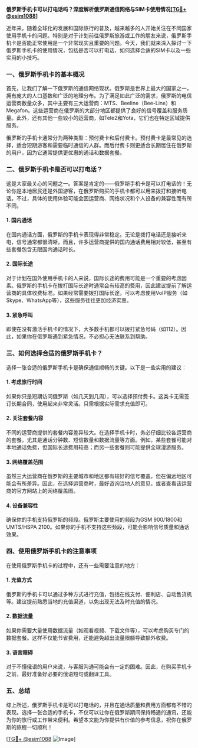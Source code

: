 **俄罗斯手机卡可以打电话吗？深度解析俄罗斯通信网络与SIM卡使用情况[[TG💪+ @esim1088](https://t.me/s/esim1088)]**

近年来，随着全球化的发展和国际旅行的普及，越来越多的人开始关注在不同国家使用手机卡的问题。特别是对于计划前往俄罗斯旅游或工作的朋友来说，俄罗斯手机卡是否能正常使用是一个非常现实且重要的问题。今天，我们就来深入探讨一下俄罗斯手机卡的使用情况，包括是否可以打电话、如何选择合适的SIM卡以及一些实用的小技巧。

### 一、俄罗斯手机卡的基本概况

首先，让我们了解一下俄罗斯的通信网络现状。俄罗斯是世界上最大的国家之一，拥有庞大的人口基数和广泛的地理分布。为了满足如此广泛的需求，俄罗斯的电信运营商数量众多，其中主要有三大运营商：MTS、Beeline（Bee-Line）和Megafon。这些运营商在俄罗斯的大部分地区都提供了良好的信号覆盖和服务质量。此外，还有其他一些较小的运营商，如Tele2和Yota，它们也在特定区域提供服务。

俄罗斯的手机卡通常分为两种类型：预付费卡和后付费卡。预付费卡是最常见的选择，适合短期游客和需要临时通信的人群。而后付费卡则更适合长期居住在俄罗斯的用户，因为它通常提供更优惠的通话和数据套餐。

### 二、俄罗斯手机卡是否可以打电话？

这是大家最关心的问题之一。答案是肯定的——俄罗斯手机卡是可以打电话的！无论你是本地居民还是外国游客，在俄罗斯购买的手机卡都可以用来拨打和接听电话。不过，具体的使用体验可能会因运营商、网络状况和个人设备的兼容性而有所不同。

#### 1. 国内通话
在国内通话方面，俄罗斯的手机卡表现得非常稳定。无论是拨打电话还是接听来电，信号通常都很清晰。而且，许多运营商提供的国内通话费用相对较低，甚至有些套餐包含无限国内通话时长。

#### 2. 国际长途
对于计划在国外使用手机卡的人来说，国际长途的费用可能是一个重要的考虑因素。俄罗斯的手机卡在拨打国际长途时通常会有较高的费用，因此建议提前了解运营商的具体收费标准。如果经常需要拨打国际长途，可以考虑使用VoIP服务（如Skype、WhatsApp等），这些服务往往更加经济实惠。

#### 3. 紧急呼叫
即使在没有激活手机卡的情况下，大多数手机都可以拨打紧急号码（如112）。因此，如果你在俄罗斯遇到紧急情况，不必担心无法联系到帮助。

### 三、如何选择合适的俄罗斯手机卡？

选择一张合适的俄罗斯手机卡是确保通信顺畅的关键。以下是一些实用的建议：

#### 1. 考虑旅行时间
如果你只是短期访问俄罗斯（如几天到几周），可以选择预付费卡。这类卡无需签订长期合同，使用起来非常灵活。只需根据实际需求充值即可。

#### 2. 关注套餐内容
不同的运营商提供的套餐内容差异较大。在选择手机卡时，务必仔细比较各运营商的套餐，尤其是通话分钟数、短信数量和数据流量等方面。例如，某些套餐可能对本地通话免费，但国际长途费用较高；而另一些套餐则可能提供全球漫游服务。

#### 3. 网络覆盖范围
虽然三大运营商在俄罗斯的主要城市和地区都有较好的信号覆盖，但在偏远地区可能会有所差异。因此，在选择运营商时，最好咨询当地人的意见，或者查看该运营商的官方网站上的网络覆盖图。

#### 4. 设备兼容性
确保你的手机支持俄罗斯的频段。俄罗斯主要使用的频段为GSM 900/1800和UMTS/HSPA 2100。如果你的手机不支持这些频段，可能会影响信号质量和通话效果。

### 四、使用俄罗斯手机卡的注意事项

在使用俄罗斯手机卡的过程中，还有一些需要注意的地方：

#### 1. 充值方式
俄罗斯的手机卡可以通过多种方式进行充值，包括在线支付、便利店、自动售货机等。建议提前熟悉当地的充值渠道，以免出现无法及时充值的情况。

#### 2. 数据流量
如果你需要大量使用数据流量（如观看视频、下载文件等），可以考虑购买专门的数据套餐。这样不仅能节省费用，还能避免超出流量限额导致额外收费。

#### 3. 语言障碍
对于不懂俄语的用户来说，与客服沟通可能会有一定的困难。因此，在购买手机卡之前，最好准备好必要的俄语短句或翻译工具。

### 五、总结

综上所述，俄罗斯手机卡是可以打电话的，并且在通话质量和费用方面都有不错的表现。选择一张合适的手机卡，不仅可以让你在俄罗斯期间保持畅通的通讯，还能为你的旅行或工作带来便利。希望本文能为你提供有价值的参考信息，祝你在俄罗斯的旅程一切顺利！

[[TG💪+ @esim1088](https://t.me/s/esim1088) ![Image](https://i.postimg.cc/4NQfJmqS/Snipaste-2025-05-13-00-14-12.png)]
